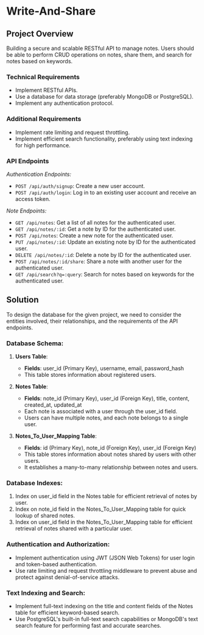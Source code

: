 # Write-And-Share

## Project Overview

Building a secure and scalable RESTful API to manage notes. 
Users should be able to perform CRUD operations on notes, share them, and search for notes based on keywords.

### Technical Requirements

- Implement RESTful APIs.
- Use a database for data storage (preferably MongoDB or PostgreSQL).
- Implement any authentication protocol.

### Additional Requirements
- Implement rate limiting and request throttling.
- Implement efficient search functionality, preferably using text indexing for high performance.

### API Endpoints

*Authentication Endpoints:*

- `POST /api/auth/signup`: Create a new user account.
- `POST /api/auth/login`: Log in to an existing user account and receive an access token.

*Note Endpoints:*

- `GET /api/notes`: Get a list of all notes for the authenticated user.
- `GET /api/notes/:id`: Get a note by ID for the authenticated user.
- `POST /api/notes`: Create a new note for the authenticated user.
- `PUT /api/notes/:id`: Update an existing note by ID for the authenticated user.
- `DELETE /api/notes/:id`: Delete a note by ID for the authenticated user.
- `POST /api/notes/:id/share`: Share a note with another user for the authenticated user.
- `GET /api/search?q=:query`: Search for notes based on keywords for the authenticated user.


## Solution

To design the database for the given project, we need to consider the entities involved, their relationships, and the requirements of the API endpoints.


### Database Schema:

1. **Users Table**:
   - **Fields**: user_id (Primary Key), username, email, password_hash
   - This table stores information about registered users.

2. **Notes Table**:
   - **Fields**: note_id (Primary Key), user_id (Foreign Key), title, content, created_at, updated_at
   - Each note is associated with a user through the user_id field.
   - Users can have multiple notes, and each note belongs to a single user.

3. **Notes_To_User_Mapping Table**:
   - **Fields**: id (Primary Key), note_id (Foreign Key), user_id (Foreign Key)
   - This table stores information about notes shared by users with other users.
   - It establishes a many-to-many relationship between notes and users.
     

### Database Indexes:

1. Index on user_id field in the Notes table for efficient retrieval of notes by user.
2. Index on note_id field in the Notes_To_User_Mapping table for quick lookup of shared notes.
3. Index on user_id field in the Notes_To_User_Mapping table for efficient retrieval of notes shared with a particular user.


### Authentication and Authorization:

- Implement authentication using JWT (JSON Web Tokens) for user login and token-based authentication.
- Use rate limiting and request throttling middleware to prevent abuse and protect against denial-of-service attacks.


### Text Indexing and Search:

- Implement full-text indexing on the title and content fields of the Notes table for efficient keyword-based search.
- Use PostgreSQL's built-in full-text search capabilities or MongoDB's text search feature for performing fast and accurate searches.
